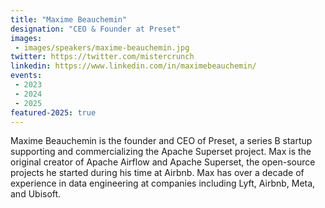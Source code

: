 ```yaml
---
title: "Maxime Beauchemin"
designation: "CEO & Founder at Preset"
images:
 - images/speakers/maxime-beauchemin.jpg
twitter: https://twitter.com/mistercrunch
linkedin: https://www.linkedin.com/in/maximebeauchemin/
events:
 - 2023
 - 2024
 - 2025
featured-2025: true
---
```


Maxime Beauchemin is the founder and CEO of Preset, a series B startup supporting and commercializing the Apache Superset project. Max is the original creator of Apache Airflow and Apache Superset, the open-source projects he started during his time at Airbnb. Max has over a decade of experience in data engineering at companies including Lyft, Airbnb, Meta, and Ubisoft.